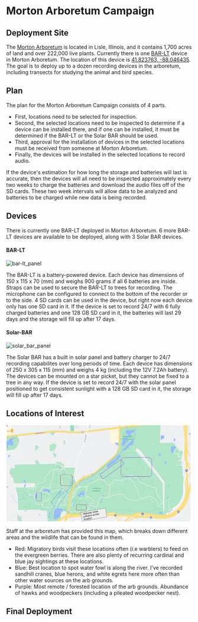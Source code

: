 # Morton Arboretum Campaign

## Deployment Site

The [Morton Arboretum](https://mortonarb.org/) is located in Lisle, Illinois, and it contains 1,700 acres of land and over 222,000 live plants. Currently there is one [BAR-LT](https://github.com/waggle-sensor/summer2021/tree/main/Macintyre/soundrecorder/campaigns/morton-arb#bar-lt) device in Morton Arboretum.  The location of this device is [41.823763, -88.046435](https://goo.gl/maps/CfyDaEhXZEYDkoFR8). The goal is to deploy up to a dozen recording devices in the arboretum, including 
transects for studying the animal and bird species. 

## Plan

The plan for the Morton Arboretum Campaign consists of 4 parts.
* First, locations need to be selected for inspection.
* Second, the selected locations need to be inspected to determine if a device can be installed there, and if one can be installed, it must be determined if the BAR-LT or the Solar BAR should be used.
* Third, approval for the installation of devices in the selected locations must be received from someone at Morton Arboretum.
* Finally, the devices will be installed in the selected locations to record audio.

If the device's estimation for how long the storage and batteries will last is accurate, then the devices will all need to be inspected approximately every two weeks to charge the batteries and download the audio files off of the SD cards.  These two week intervals will allow data to be analyzed and batteries to be charged while new data is being recorded.

## Devices
There is currently one BAR-LT deployed in Morton Arboretum.
6 more BAR-LT devices are available to be deployed, along with 3 Solar BAR devices.
#### BAR-LT
![bar-lt_panel](https://user-images.githubusercontent.com/84532371/122607875-de3dab80-d040-11eb-9aae-be4236eb35d7.jpg)

The BAR-LT is a battery-powered device.  Each device has dimensions of 150 x 115 x 70 (mm) and weighs 900 grams if all 6 batteries are inside.
Straps can be used to secure the BAR-LT to trees for recording.  The microphone can be configured to connect to the bottom of the recorder or to the side.
4 SD cards can be used in the device, but right now each device only has one SD card in it.
If the device is set to record 24/7 with 6 fully charged batteries and one 128 GB SD card in it, the batteries will last 29 days and the storage will fill up after 17 days.


#### Solar-BAR
![solar_bar_panel](https://user-images.githubusercontent.com/84532371/122607708-9ae33d00-d040-11eb-99f7-0d6bb4eebeaa.jpg)

The Solar BAR has a built in solar panel and battery charger to 24/7 recording capabilites over long periods of time.
Each device has dimensions of 250 x 305 x 115 (mm) and weighs 4 kg (including the 12V 7.2Ah battery).
The devices can be mounted on a star picket, but they cannot be fixed to a tree in any way.
If the device is set to record 24/7 with the solar panel positioned to get consistent sunlight with a 128 GB SD card in it, the storage will fill up after 17 days.



## Locations of Interest

<img src="./resources/morton-arb-birds.jpg" width=500 />

Staff at the arboretum has provided this map, which breaks down different areas and the wildlife that can be found in them.

* Red: Migratory birds visit these locations often (i.e warblers) to feed on the evergreen berries.
There are also plenty of recurring cardinal and blue jay sightings at these locations.
* Blue: Best location to spot water fowl is along the river. I’ve recorded sandhill cranes, blue
herons, and white egrets here more often than other water sources on the arb grounds.
* Purple: Most remote / forested location of the arb grounds. Abundance of hawks and
woodpeckers (including a pileated woodpecker nest).

## Final Deployment
